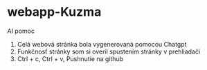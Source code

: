# webapp-Kuzma

AI pomoc
1. Celá webová stránka bola vygenerovaná pomocou Chatgpt
2. Funkčnosť stránky som si overil spustením stránky v prehliadači
3. Ctrl + c, Ctrl + v, Pushnutie na github
